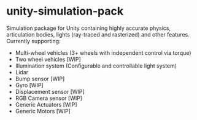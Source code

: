 # unity-simulation-pack

Simulation package for Unity containing highly accurate physics, articulation bodies, lights (ray-traced and rasterized) and other features. Currently supporting:
- Multi-wheel vehicles (3+ wheels with independent control via torque)
- Two wheel vehicles [WIP]
- Illumination system (Configurable and controllable light system)
- Lidar
- Bump sensor [WIP]
- Gyro [WIP]
- Displacement sensor [WIP]
- RGB Camera sensor [WIP]
- Generic Actuators [WIP]
- Generic Motors [WIP]
